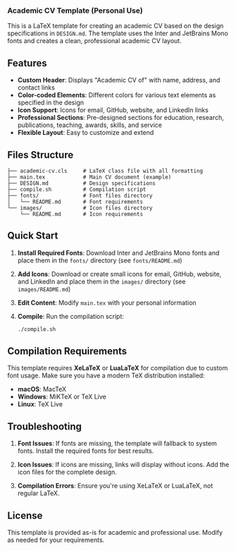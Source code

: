### Academic CV Template (Personal Use)

This is a LaTeX template for creating an academic CV based on the design specifications in `DESIGN.md`. The template uses the Inter and JetBrains Mono fonts and creates a clean, professional academic CV layout.

## Features

- **Custom Header**: Displays "Academic CV of" with name, address, and contact links
- **Color-coded Elements**: Different colors for various text elements as specified in the design
- **Icon Support**: Icons for email, GitHub, website, and LinkedIn links
- **Professional Sections**: Pre-designed sections for education, research, publications, teaching, awards, skills, and service
- **Flexible Layout**: Easy to customize and extend

## Files Structure

```
├── academic-cv.cls     # LaTeX class file with all formatting
├── main.tex            # Main CV document (example)
├── DESIGN.md           # Design specifications
├── compile.sh          # Compilation script
├── fonts/              # Font files directory
│   └── README.md       # Font requirements
└── images/             # Icon files directory
    └── README.md       # Icon requirements
```

## Quick Start

1. **Install Required Fonts**: Download Inter and JetBrains Mono fonts and place them in the `fonts/` directory (see `fonts/README.md`)

2. **Add Icons**: Download or create small icons for email, GitHub, website, and LinkedIn and place them in the `images/` directory (see `images/README.md`)

3. **Edit Content**: Modify `main.tex` with your personal information

4. **Compile**: Run the compilation script:
   ```bash
   ./compile.sh
   ```

## Compilation Requirements

This template requires **XeLaTeX** or **LuaLaTeX** for compilation due to custom font usage. Make sure you have a modern TeX distribution installed:

- **macOS**: MacTeX
- **Windows**: MiKTeX or TeX Live
- **Linux**: TeX Live

## Troubleshooting

1. **Font Issues**: If fonts are missing, the template will fallback to system fonts. Install the required fonts for best results.

2. **Icon Issues**: If icons are missing, links will display without icons. Add the icon files for the complete design.

3. **Compilation Errors**: Ensure you're using XeLaTeX or LuaLaTeX, not regular LaTeX.

## License

This template is provided as-is for academic and professional use. Modify as needed for your requirements.
